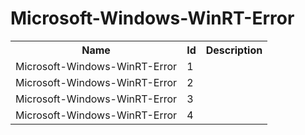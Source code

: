 # Microsoft-Windows-WinRT-Error

<table>
<colgroup><col/><col/><col/></colgroup>
<tr><th>Name</th><th>Id</th><th>Description</th></tr>
<tr><td>Microsoft-Windows-WinRT-Error</td><td>1</td><td></td></tr>
<tr><td>Microsoft-Windows-WinRT-Error</td><td>2</td><td></td></tr>
<tr><td>Microsoft-Windows-WinRT-Error</td><td>3</td><td></td></tr>
<tr><td>Microsoft-Windows-WinRT-Error</td><td>4</td><td></td></tr>
</table>

